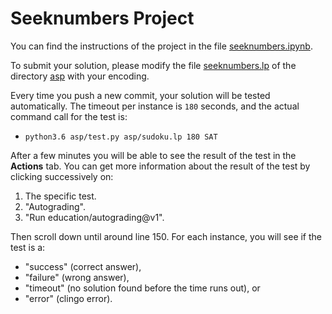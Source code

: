 # Seeknumbers Project

You can find the instructions of the project in the file [seeknumbers.ipynb](seeknumbers.ipynb).

To submit your solution, please modify the file [seeknumbers.lp](asp/seeknumbers.lp) of the directory [asp](asp) with your encoding.

Every time you push a new commit, your solution will be tested automatically.
The timeout per instance is `180` seconds, and
the actual command call for the test is:
* ``python3.6 asp/test.py asp/sudoku.lp 180 SAT``

After a few minutes you will be able to see the result of the test in the **Actions** tab.
You can get more information about the result of the test by clicking successively on:
1. The specific test.
2. "Autograding".
3. "Run education/autograding@v1".

Then scroll down until around line 150.
For each instance, you will see if the test is a:
* "success" (correct answer),
* "failure" (wrong answer),
* "timeout" (no solution found before the time runs out), or
* "error" (clingo error).
